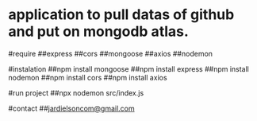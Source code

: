 # application to pull datas of github and put on mongodb atlas.

#require
##express
##cors
##mongoose
##axios
##nodemon

#instalation
##npm install mongoose
##npm install express
##npm install nodemon
##npm install cors
##npm install axios

#run project
##npx nodemon src/index.js

#contact
##jardielsoncom@gmail.com
 
